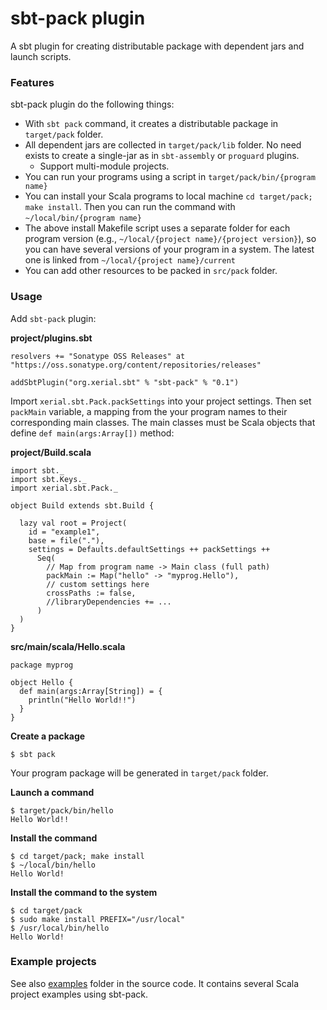 sbt-pack plugin
========

A sbt plugin for creating distributable package with dependent jars and launch scripts.

### Features

sbt-pack plugin do the following things:

- With `sbt pack` command, it creates a distributable package in `target/pack` folder.
- All dependent jars are collected in `target/pack/lib` folder. No need exists to create a single-jar as in `sbt-assembly` or `proguard` plugins. 
  - Support multi-module projects. 
- You can run your programs using a script in `target/pack/bin/{program name}`
- You can install your Scala programs to local machine `cd target/pack; make install`. Then you can run the command with `~/local/bin/{program name}`
- The above install Makefile script uses a separate folder for each program version (e.g., `~/local/{project name}/{project version}`), so you can have several versions of your program in a system. The latest one is linked from `~/local/{project name}/current`
- You can add other resources to be packed in `src/pack` folder. 

### Usage

Add `sbt-pack` plugin:

**project/plugins.sbt**

	resolvers += "Sonatype OSS Releases" at "https://oss.sonatype.org/content/repositories/releases"
	
	addSbtPlugin("org.xerial.sbt" % "sbt-pack" % "0.1")


Import `xerial.sbt.Pack.packSettings` into your project settings. Then set `packMain` variable, a mapping from the your program names to their corresponding main classes. The main classes must be Scala objects that define `def main(args:Array[])` method:

**project/Build.scala**

    import sbt._
    import sbt.Keys._
    import xerial.sbt.Pack._
    
    object Build extends sbt.Build {
    
      lazy val root = Project(
        id = "example1",
        base = file("."),
        settings = Defaults.defaultSettings ++ packSettings ++
          Seq(
            // Map from program name -> Main class (full path)
            packMain := Map("hello" -> "myprog.Hello"),
            // custom settings here
            crossPaths := false,
			//libraryDependencies += ...
          )
      )
    }


**src/main/scala/Hello.scala**


	package myprog
    
    object Hello {
      def main(args:Array[String]) = {
        println("Hello World!!")
      }
    }


**Create a package**

    $ sbt pack

Your program package will be generated in `target/pack` folder.

**Launch a command**

    $ target/pack/bin/hello
    Hello World!!

**Install the command**

    $ cd target/pack; make install
    $ ~/local/bin/hello
    Hello World!

**Install the command to the system**
   
    $ cd target/pack
    $ sudo make install PREFIX="/usr/local"
    $ /usr/local/bin/hello
    Hello World!

### Example projects

See also [examples](https://github.com/xerial/sbt-pack/tree/master/examples) folder
in the source code. It contains several Scala project examples using sbt-pack.




	
